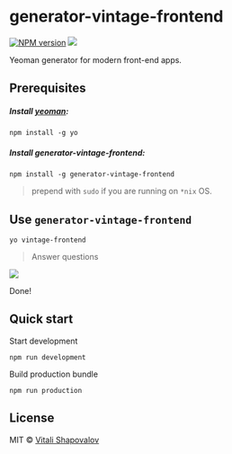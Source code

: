 # generator-vintage-frontend

[![NPM version][npm-image]][npm-url]
![][license-url]

Yeoman generator for modern front-end apps.

## Prerequisites ##

##### Install [yeoman](http://yeoman.io/):
`npm install -g yo`

##### Install _generator-vintage-frontend_:
`npm install -g generator-vintage-frontend`

> prepend with `sudo` if you are running on `*nix` OS.

## Use `generator-vintage-frontend` ##

`yo vintage-frontend`

> Answer questions

![](https://lh3.googleusercontent.com/uEehQsMX_jcNwT1LUkagtE1WkeLayPf-1BUvfAA1AKLJOZ6rmvHa4MCUJNxcJqK88L-tCyg5lg-UlyTCrokDio-1BkphzTuaqYnNsJjVWXkTxJlvOuYbeA2S50orU_9RJy8tPo-R2XJ-ClruDRPILCcfY0vrmr28UfFmiNp9K6KQ-ty014s5ezOaoISshjhBdPXLycJUGG8DPxcL4qQX34I-_2afyNunoF_UCjoVjz05oLwE38aoV4n9FDw-8tbiTXIwn7AOh7UfBV7PtQZKoEl6bAdRVRM_N5-bSnGHnVegtPnNMtSy8lwPrVOOnws6XfR3myFYnkfi6oJ9B1RfaOPQrO29esK-2iIOwVLtBLA_DkWifNWVKn_fIUq58MHax4attfd219VqKWuSkaftyEMbJlA7_OpqCopUeMmc_mlKyWRu3FD1RAIjMWKbrUs90M2j-Y8KRyc0P9vJUWn3-fjIsm3KNJt_RPtP8VvtpfQWuM2KjCGakcxGA5xTd7peKaEPDM8HL42DkwqvG5zk_7-fT8zKDzYyueTdhtM9r4e7tz6KxmGoIKN9E-hKIZ5nn-3vml4GgL8uo6lojGlAY6Cd48gUXbXi8I2sWsAIuQqBuVIeshiJ=w368-h215-no)

Done!

## Quick start ##

Start development

```
npm run development
```

Build production bundle

```
npm run production
```

## License ##

MIT © [Vitali Shapovalov](https://github.com/vitalishapovalov)

[npm-url]: https://www.npmjs.com/package/generator-vintage-frontend
[npm-image]: https://badge.fury.io/js/generator-vintage-frontend.svg
[license-url]: https://img.shields.io/npm/l/express.svg